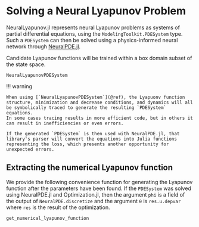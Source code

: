 # Solving a Neural Lyapunov Problem

NeuralLyapunov.jl represents neural Lyapunov problems as systems of partial differential equations, using the `ModelingToolkit.PDESystem` type.
Such a `PDESystem` can then be solved using a physics-informed neural network through [NeuralPDE.jl](https://github.com/SciML/NeuralPDE.jl).

Candidate Lyapunov functions will be trained within a box domain subset of the state space.

```@docs
NeuralLyapunovPDESystem
```

!!! warning

    When using [`NeuralLyapunovPDESystem`](@ref), the Lyapuonv function structure, minimization and decrease conditions, and dynamics will all be symbolically traced to generate the resulting `PDESystem` equations.
    In some cases tracing results in more efficient code, but in others it can result in inefficiencies or even errors.
    
    If the generated `PDESystem` is then used with NeuralPDE.jl, that library's parser will convert the equations into Julia functions representing the loss, which presents another opportunity for unexpected errors.

## Extracting the numerical Lyapunov function

We provide the following convenience function for generating the Lyapunov function after the parameters have been found.
If the `PDESystem` was solved using NeuralPDE.jl and Optimization.jl, then the argument `phi` is a field of the output of `NeuralPDE.discretize` and the argument `θ` is `res.u.depvar` where `res` is the result of the optimization.

```@docs
get_numerical_lyapunov_function
```
